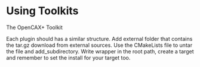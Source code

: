# Using Toolkits
The OpenCAX+ Toolkit

Each plugin should has a similar structure. 
Add external folder that contains the tar.gz download from external sources. Use the CMakeLists file to untar the file and add_subdirectory.
Write wrapper in the root path, create a target and remember to set the install for your target too.
